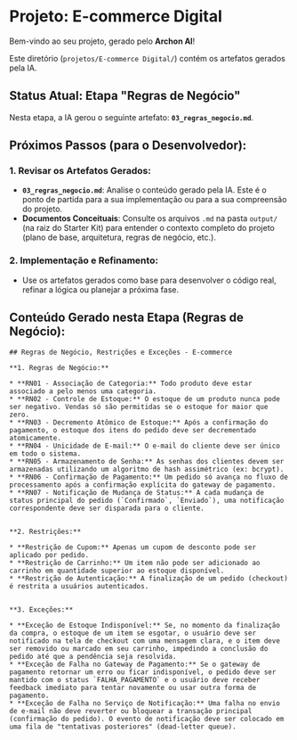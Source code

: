 # Projeto: E-commerce Digital

Bem-vindo ao seu projeto, gerado pelo **Archon AI**!

Este diretório (`projetos/E-commerce Digital/`) contém os artefatos gerados pela IA.

## Status Atual: Etapa "Regras de Negócio"

Nesta etapa, a IA gerou o seguinte artefato: **`03_regras_negocio.md`**.

## Próximos Passos (para o Desenvolvedor):

### 1. Revisar os Artefatos Gerados:
*   **`03_regras_negocio.md`**: Analise o conteúdo gerado pela IA. Este é o ponto de partida para a sua implementação ou para a sua compreensão do projeto.
*   **Documentos Conceituais**: Consulte os arquivos `.md` na pasta `output/` (na raiz do Starter Kit) para entender o contexto completo do projeto (plano de base, arquitetura, regras de negócio, etc.).

### 2. Implementação e Refinamento:
*   Use os artefatos gerados como base para desenvolver o código real, refinar a lógica ou planejar a próxima fase.

## Conteúdo Gerado nesta Etapa (Regras de Negócio):

```
## Regras de Negócio, Restrições e Exceções - E-commerce

**1. Regras de Negócio:**

* **RN01 - Associação de Categoria:** Todo produto deve estar associado a pelo menos uma categoria.
* **RN02 - Controle de Estoque:** O estoque de um produto nunca pode ser negativo. Vendas só são permitidas se o estoque for maior que zero.
* **RN03 - Decremento Atômico de Estoque:** Após a confirmação do pagamento, o estoque dos itens do pedido deve ser decrementado atomicamente.
* **RN04 - Unicidade de E-mail:** O e-mail do cliente deve ser único em todo o sistema.
* **RN05 - Armazenamento de Senha:** As senhas dos clientes devem ser armazenadas utilizando um algoritmo de hash assimétrico (ex: bcrypt).
* **RN06 - Confirmação de Pagamento:** Um pedido só avança no fluxo de processamento após a confirmação explícita do gateway de pagamento.
* **RN07 - Notificação de Mudança de Status:** A cada mudança de status principal do pedido (`Confirmado`, `Enviado`), uma notificação correspondente deve ser disparada para o cliente.


**2. Restrições:**

* **Restrição de Cupom:** Apenas um cupom de desconto pode ser aplicado por pedido.
* **Restrição de Carrinho:** Um item não pode ser adicionado ao carrinho em quantidade superior ao estoque disponível.
* **Restrição de Autenticação:** A finalização de um pedido (checkout) é restrita a usuários autenticados.


**3. Exceções:**

* **Exceção de Estoque Indisponível:** Se, no momento da finalização da compra, o estoque de um item se esgotar, o usuário deve ser notificado na tela de checkout com uma mensagem clara, e o item deve ser removido ou marcado em seu carrinho, impedindo a conclusão do pedido até que a pendência seja resolvida.
* **Exceção de Falha no Gateway de Pagamento:** Se o gateway de pagamento retornar um erro ou ficar indisponível, o pedido deve ser mantido com o status `FALHA_PAGAMENTO` e o usuário deve receber feedback imediato para tentar novamente ou usar outra forma de pagamento.
* **Exceção de Falha no Serviço de Notificação:** Uma falha no envio de e-mail não deve reverter ou bloquear a transação principal (confirmação do pedido). O evento de notificação deve ser colocado em uma fila de "tentativas posteriores" (dead-letter queue).


```
